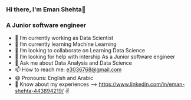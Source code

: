 ### Hi there, I'm Eman Shehta👋

### A Junior software engineer 
- 🔭 I’m currently working as Data Scientist
- 🌱 I’m currently learning Machine Learning
- 👯 I’m looking to collaborate on Learning Data Science
- 🤔 I’m looking for help with intership As a Junior software engineer
- 💬 Ask me about Data Analysis and Data Science
- 📫 How to reach me: e3036768@gmail.com
- 😄 Pronouns: English and Arabic
- 📄 Know about my experiences -->  https://www.linkedin.com/in/eman-shehta-443894219/
:v:

